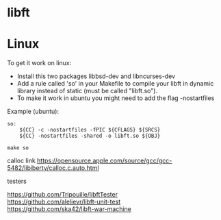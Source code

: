 # libft

# Linux

To get it work on linux:

+ Install this two packages libbsd-dev and libncurses-dev
+ Add a rule called 'so' in your Makefile to compile your libft in dynamic library instead of static (must be called "libft.so").
+ To make it work in ubuntu you might need to add the flag -nostartfiles

Example (ubuntu):
```
so:
	${CC} -c -nostartfiles -fPIC ${CFLAGS} ${SRCS}
	${CC} -nostartfiles -shared -o libft.so ${OBJ}
```

`make so`  

calloc link https://opensource.apple.com/source/gcc/gcc-5482/libiberty/calloc.c.auto.html

testers  

https://github.com/Tripouille/libftTester  
https://github.com/alelievr/libft-unit-test  
https://github.com/ska42/libft-war-machine
